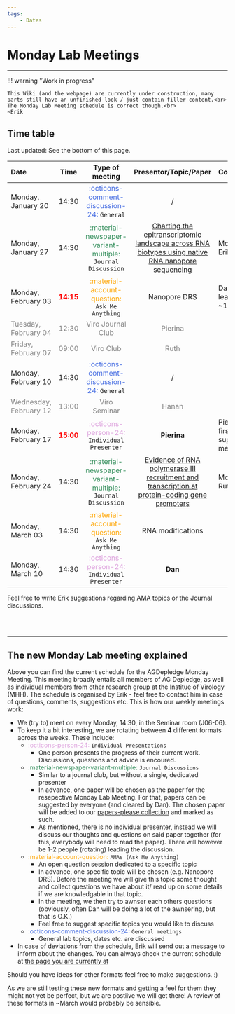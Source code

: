 ```yaml
---
tags:
    - Dates
---
```


# Monday Lab Meetings

---

!!! warning "Work in progress"

    This Wiki (and the webpage) are currently under construction, many parts still have an unfinished look / just contain filler content.<br>
    The Monday Lab Meeting schedule is correct though.<br>
    ~Erik


## Time table
Last updated: See the bottom of this page.

| Date         | Time  | Type of meeting                                                                                 | Presentor/Topic/Paper | Comment                          |
| :----------- | :---: | :---------------------------------------------------------------------------------------------: | :-------------------: | :------------------------------- |
| Monday,<br>January 20   | 14:30 | <span style="color:royalblue">:octicons-comment-discussion-24:</span> `General`                 | /                     |                                  |
| Monday,<br>January 27   | 14:30 | <span style="color:seagreen">:material-newspaper-variant-multiple:</span> `Journal Discussion`  | [Charting the epitranscriptomic landscape across RNA biotypes using native RNA nanopore sequencing](https://doi.org/10.1016/j.molcel.2024.12.014)                   | Moderator: Erik                   |
| Monday,<br>February 03  | <span style="color:red">**14:15**</span> | <span style="color:orange">:material-account-question:</span> `Ask Me Anything`                 | Nanopore DRS          | Dan has to leave at ~15:00                                 |
| <span style="color:grey">Tuesday,<br>February 04</span> | <span style="color:grey">12:30</span> | <span style="color:grey">Viro Journal Club</span> | <span style="color:grey">Pierina</span> | |
| <span style="color:grey">Friday,<br>February 07</span> | <span style="color:grey">09:00</span> | <span style="color:grey">Viro Club</span> | <span style="color:grey">Ruth</span> |  |
| Monday,<br>February 10  | 14:30 | <span style="color:royalblue">:octicons-comment-discussion-24:</span> `General`                 | /                     |                                  |
| <span style="color:grey">Wednesday,<br>February 12</span> | <span style="color:grey">13:00</span> | <span style="color:grey">Viro Seminar</span> | <span style="color:grey">Hanan</span> |  |
| Monday,<br>February 17  | <span style="color:red">**15:00**</span> | <span style="color:plum">:octicons-person-24:</span> `Individual Presenter`                     | **Pierina**           | Pierinas first PhD supervisor meeting                                 |
| Monday,<br>February 24  | 14:30 | <span style="color:seagreen">:material-newspaper-variant-multiple:</span> `Journal Discussion`  | [Evidence of RNA polymerase III recruitment and transcription at protein-coding gene promoters](https://doi.org/10.1016/j.molcel.2024.09.019)                   | Moderator: Ruth                  |
| Monday,<br>March 03     | 14:30 | <span style="color:orange">:material-account-question:</span> `Ask Me Anything`                 | RNA modifications                   |                                  |
| Monday,<br>March 10     | 14:30 | <span style="color:plum">:octicons-person-24:</span> `Individual Presenter`                     | **Dan**               |                                  |



Feel free to write Erik suggestions regarding AMA topics or the Journal discussions.

<br><br>

---

## The new Monday Lab meeting explained

Above you can find the current schedule for the AGDepledge Monday Meeting. This meeting broadly entails all members of AG Depledge, as well as individual members from other research group at the Institue of Virology (MHH). The schedule is organised by Erik - feel free to contact him in case of questions, comments, suggestions etc.
This is how our weekly meetings work:

- We (try to) meet on every Monday, 14:30, in the Seminar room (J06-06).
- To keep it a bit interesting, we are rotating between **4** different formats across the weeks. These include:
    - <span style="color:plum">:octicons-person-24:</span> `Individual Presentations`
        - One person presents the progress of their current work. Discussions, questions and advice is encoured.
    - <span style="color:seagreen">:material-newspaper-variant-multiple:</span> `Journal Discussions`
        - Similar to a journal club, but without a single, dedicated presenter
        - In advance, one paper will be chosen as the paper for the resepective Monday Lab Meeting. For that, papers can be suggested by everyone (and cleared by Dan). The chosen paper will be added to our [papers-please collection]((https://sync.academiccloud.de/index.php/apps/onlyoffice/s/jEqtZdjGY1d84fT?fileId=569377339)) and marked as such.
        - As mentioned, there is no individual presenter, instead we will discuss our thoughts and questions on said paper together (for this, everybody will need to read the paper). There will however be 1-2 people (rotating) leading the discussion.
    - <span style="color:orange">:material-account-question:</span> `AMAs (Ask Me Anything)` 
        - An open question session dedicated to a specific topic
        - In advance, one specific topic will be chosen (e.g. Nanopore DRS). Before the meeting we will give this topic some thought and collect questions we have about it/ read up on some details if we are knowledgable in that topic.
        - In the meeting, we then try to awnser each others questions (obviously, often Dan will be doing a lot of the awnsering, but that is O.K.)
        - Feel free to suggest specific topics you would like to discuss
    - <span style="color:royalblue">:octicons-comment-discussion-24:</span> `General meetings`
        - General lab topics, dates etc. are discussed
- In case of deviations from the schedule, Erik will send out a message to inform about the changes. You can always check the current schedule at [the page you are currently at](https://depledgelab.github.io/DepledgeLabWiki/Home/Schedules_and_Events/monday_meeting/)

Should you have ideas for other formats feel free to make suggestions. :)

As we are still testing these new formats and getting a feel for them they might not yet be perfect, but we are postiive we will get there! A review of these formats in ~March would probably be sensible.
